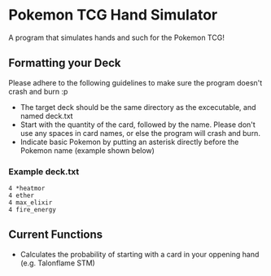 # Pokemon TCG Hand Simulator
A program that simulates hands and such for the Pokemon TCG!

## Formatting your Deck

Please adhere to the following guidelines to make sure the program doesn't crash and burn :p

* The target deck should be the same directory as the excecutable, and named deck.txt
* Start with the quantity of the card, followed by the name. Please don't use any spaces in card names, or else the program will crash and burn.
* Indicate basic Pokemon by putting an asterisk directly before the Pokemon name (example shown below)

### Example deck.txt

```
4 *heatmor
4 ether
4 max_elixir
4 fire_energy
```

## Current Functions

* Calculates the probability of starting with a card in your oppening hand (e.g. Talonflame STM)

